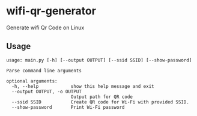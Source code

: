 # wifi-qr-generator
Generate wifi Qr Code on Linux

## Usage

```
usage: main.py [-h] [--output OUTPUT] [--ssid SSID] [--show-password]

Parse command line arguments

optional arguments:
  -h, --help            show this help message and exit
  --output OUTPUT, -o OUTPUT
                        Output path for QR code
  --ssid SSID           Create QR code for Wi-Fi with provided SSID.
  --show-password       Print Wi-Fi password
```
